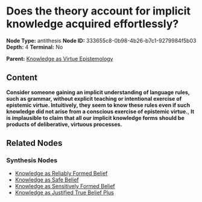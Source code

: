 # Does the theory account for implicit knowledge acquired effortlessly?

**Node Type:** antithesis
**Node ID:** 333655c8-0b98-4b26-b7c1-9279984f5b03
**Depth:** 4
**Terminal:** No

**Parent:** [Knowledge as Virtue Epistemology](knowledge-as-virtue-epistemology-synthesis-80ee5072-c825-4dca-81f6-a6e53743381c.md)

## Content

**Consider someone gaining an implicit understanding of language rules, such as grammar, without explicit teaching or intentional exercise of epistemic virtue. Intuitively, they seem to know these rules even if such knowledge did not arise from a conscious exercise of epistemic virtue.**, **It is implausible to claim that all our implicit knowledge forms should be products of deliberative, virtuous processes.**

## Related Nodes

### Synthesis Nodes

- [Knowledge as Reliably Formed Belief](knowledge-as-reliably-formed-belief-synthesis-dbb139eb-ccb6-430c-a9ce-907ea2ab0be8.md)
- [Knowledge as Safe Belief](knowledge-as-safe-belief-synthesis-2898e874-b61a-4573-a3b9-039cf05b3258.md)
- [Knowledge as Sensitively Formed Belief](knowledge-as-sensitively-formed-belief-synthesis-53c2b2cf-d560-41f9-9ccf-04f64abf3b7f.md)
- [Knowledge as Justified True Belief Plus](knowledge-as-justified-true-belief-plus-synthesis-ff3ea1e5-c39c-43f9-8cca-eed6ba7d48f7.md)
